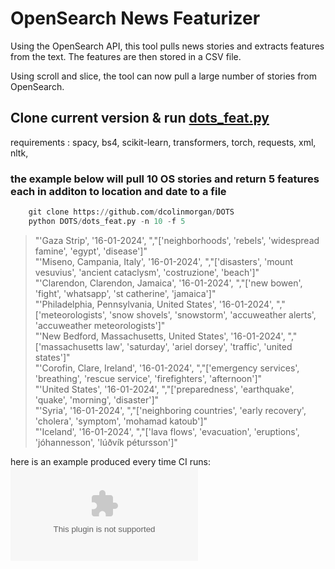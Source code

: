 # OpenSearch News Featurizer

Using the OpenSearch API, this tool pulls news stories and extracts features from the text. The features are then stored in a CSV file.

Using scroll and slice, the tool can now pull a large number of stories from OpenSearch.

Clone current version & run [dots_feat.py](https://github.com/dcolinmorgan/DOTS/blob/main/DOTS/dots_feat.py)
--------------------------------------------------
requirements :
spacy,
bs4,
scikit-learn,
transformers,
torch,
requests,
xml,
nltk,
 
### the example below will pull 10 OS stories and return 5 features each in additon to location and date to a file

```python
    git clone https://github.com/dcolinmorgan/DOTS
    python DOTS/dots_feat.py -n 10 -f 5  
```

>"'Gaza Strip', '16-01-2024', ","['neighborhoods', 'rebels', 'widespread famine', 'egypt', 'disease']" <br>
>"'Miseno, Campania, Italy', '16-01-2024', ","['disasters', 'mount vesuvius', 'ancient cataclysm', 'costruzione', 'beach']"<br>
>"'Clarendon, Clarendon, Jamaica', '16-01-2024', ","['new bowen', 'fight', 'whatsapp', 'st catherine', 'jamaica']"<br>
>"'Philadelphia, Pennsylvania, United States', '16-01-2024', ","['meteorologists', 'snow shovels', 'snowstorm', 'accuweather alerts', 'accuweather meteorologists']"<br>
>"'New Bedford, Massachusetts, United States', '16-01-2024', ","['massachusetts law', 'saturday', 'ariel dorsey', 'traffic', 'united states']"<br>
>"'Corofin, Clare, Ireland', '16-01-2024', ","['emergency services', 'breathing', 'rescue service', 'firefighters', 'afternoon']"<br>
>"'United States', '16-01-2024', ","['preparedness', 'earthquake', 'quake', 'morning', 'disaster']"<br>
>"'Syria', '16-01-2024', ","['neighboring countries', 'early recovery', 'cholera', 'symptom', 'mohamad katoub']"<br>
>"'Iceland', '16-01-2024', ","['lava flows', 'evacuation', 'eruptions', 'jóhannesson', 'lúðvík pétursson']"<br>


here is an example produced every time CI runs:
 ![Table](DOTS/DOTS/output/dots_feats.csv)
